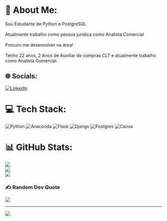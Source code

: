 # 💫 About Me:
Sou Estudante de Python e PostgreSQL<br><br>Atualmente trabalho como pessoa jurídica como Analista Comercial<br><br>Procuro me desenvolver na área!<br><br>Tenho 22 anos, 2 Anos de Auxiliar de compras CLT e atualmente trabalho como Analista Comercial.


## 🌐 Socials:
[![LinkedIn](https://img.shields.io/badge/LinkedIn-%230077B5.svg?logo=linkedin&logoColor=white)](https://linkedin.com/in/https://www.linkedin.com/in/gabriel-brasil-29598a190/) 

# 💻 Tech Stack:
![Python](https://img.shields.io/badge/python-3670A0?style=for-the-badge&logo=python&logoColor=ffdd54) ![Anaconda](https://img.shields.io/badge/Anaconda-%2344A833.svg?style=for-the-badge&logo=anaconda&logoColor=white) ![Flask](https://img.shields.io/badge/flask-%23000.svg?style=for-the-badge&logo=flask&logoColor=white) ![Django](https://img.shields.io/badge/django-%23092E20.svg?style=for-the-badge&logo=django&logoColor=white) ![Postgres](https://img.shields.io/badge/postgres-%23316192.svg?style=for-the-badge&logo=postgresql&logoColor=white) ![Canva](https://img.shields.io/badge/Canva-%2300C4CC.svg?style=for-the-badge&logo=Canva&logoColor=white)
# 📊 GitHub Stats:
![](https://github-readme-stats.vercel.app/api?username=DEVGabrielBrasilPY&theme=default&hide_border=false&include_all_commits=false&count_private=false)<br/>
![](https://github-readme-streak-stats.herokuapp.com/?user=DEVGabrielBrasilPY&theme=default&hide_border=false)<br/>
![](https://github-readme-stats.vercel.app/api/top-langs/?username=DEVGabrielBrasilPY&theme=default&hide_border=false&include_all_commits=false&count_private=false&layout=compact)

### ✍️ Random Dev Quote
![](https://quotes-github-readme.vercel.app/api?type=horizontal&theme=radical)

---
[![](https://visitcount.itsvg.in/api?id=DEVGabrielBrasilPY&icon=0&color=0)](https://visitcount.itsvg.in)

<!-- Proudly created with GPRM ( https://gprm.itsvg.in ) -->